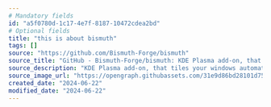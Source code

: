 ```yaml
---
# Mandatory fields
id: "a5f0780d-1c17-4e7f-8187-10472cdea2bd"
# Optional fields
title: "this is about bismuth"
tags: []
source: "https://github.com/Bismuth-Forge/bismuth"
source_title: "GitHub - Bismuth-Forge/bismuth: KDE Plasma add-on, that tiles your windows automatically and lets you manage them via keyboard, similarly to i3, Sway or dwm."
source_description: "KDE Plasma add-on, that tiles your windows automatically and lets you manage them via keyboard, similarly to i3, Sway or dwm. - Bismuth-Forge/bismuth"
source_image_url: "https://opengraph.githubassets.com/31e9d86bd28101d75f6a187d6aa809a7193a50a024eda6297946be094494bd89/Bismuth-Forge/bismuth"
created_date: "2024-06-22"
modified_date: "2024-06-22"
---
```

